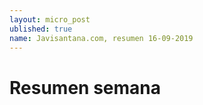 ```yaml
---
layout: micro_post
ublished: true
name: Javisantana.com, resumen 16-09-2019
---
```


# Resumen semana
